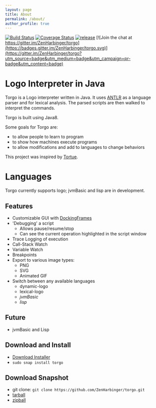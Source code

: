 ```yaml
---
layout: page
title: About
permalink: /about/
author_profile: true
---
```


[![Build Status](https://circleci.com/gh/ZenHarbinger/torgo.svg?style=shield&circle-token=:circle-token)](https://circleci.com/gh/ZenHarbinger/torgo)
[![Coverage Status](https://codecov.io/github/ZenHarbinger/torgo/coverage.svg?branch=master)](https://codecov.io/github/ZenHarbinger/torgo)
[![release](https://github-release-version.herokuapp.com/github/ZenHarbinger/torgo/release.svg?style=flat)](https://github.com/ZenHarbinger/torgo/releases/latest)
[![Join the chat at https://gitter.im/ZenHarbinger/torgo](https://badges.gitter.im/ZenHarbinger/torgo.svg)](https://gitter.im/ZenHarbinger/torgo?utm_source=badge&utm_medium=badge&utm_campaign=pr-badge&utm_content=badge)

# Logo Interpreter in Java

Torgo is a Logo interpreter written in Java. It uses [ANTLR](http://www.antlr.org/) as a language parser and for lexical analysis. The parsed scripts are then walked to interpret the commands.

Torgo is built using Java8.

Some goals for Torgo are:

- to allow people to learn to program
- to show how machines execute programs
- to allow modifications and add to languages to change behaviors

This project was inspired by [Tortue](http://tortue.sourceforge.net/).

# Languages

Torgo currently supports logo; jvmBasic and lisp are in development.

## Features

- Customizable GUI with [DockingFrames](https://github.com/Benoker/DockingFrames)
- 'Debugging' a script
    - Allows pause/resume/stop
    - Can see the current operation highlighted in the script window
- Trace Logging of execution
- Call-Stack Watch
- Variable Watch
- Breakpoints
- Export to various image types:
    - PNG
    - SVG
    - Animated GIF
- Switch between any available languages
    - dynamic-logo
    - lexical-logo
    - *jvmBasic*
    - *lisp*

## Future

- jvmBasic and Lisp

## Download and Install

- [Download Installer](https://github.com/ZenHarbinger/torgo/releases/latest)
- `sudo snap install torgo`

## Download Snapshot

- git clone: `git clone https://github.com/ZenHarbinger/torgo.git`
- [tarball](https://github.com/ZenHarbinger/torgo/tarball/master)
- [zipball](https://github.com/ZenHarbinger/torgo/zipball/master)
